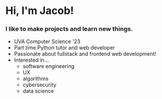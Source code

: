 # Hi, I'm Jacob!

### I like to make projects and learn new things.

* UVA Computer Science '23
* Part time Python tutor and web developer
* Passionate about fullstack and frontend web development!
* Interested in...
  * software engineering
  * UX
  * algorithms
  * cybersecurity
  * data science 
